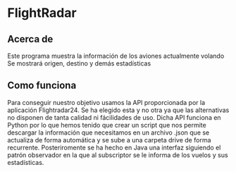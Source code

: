 # FlightRadar
## Acerca de 
Este programa muestra la información de los aviones actualmente volando
Se mostrará origen, destino y demás estadísticas
## Como funciona
Para conseguir nuestro objetivo usamos la API proporcionada por la aplicación Flightradar24.
Se ha elegido esta y no otra ya que las alternativas no disponen de tanta calidad ni fácilidades de uso. 
Dicha API funciona en Python por lo que hemos tenido que crear un script que nos permite descargar la información que necesitamos
en un archivo .json que se actualiza de forma automática y se sube a una carpeta drive de forma recurrente.
Posteriromente se ha hecho en Java una interfaz siguiendo el patrón observador en la que al subscriptor se le informa de los vuelos y sus estadísticas. 